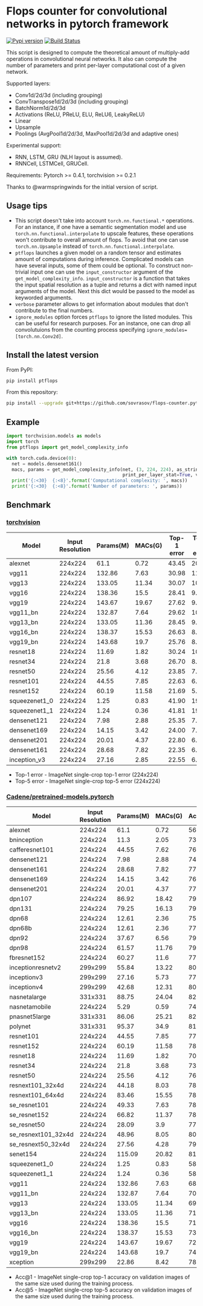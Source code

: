 # Flops counter for convolutional networks in pytorch framework
[![Pypi version](https://img.shields.io/pypi/v/ptflops.svg)](https://pypi.org/project/ptflops/)
[![Build Status](https://travis-ci.com/sovrasov/flops-counter.pytorch.svg?branch=master)](https://travis-ci.com/sovrasov/flops-counter.pytorch)

This script is designed to compute the theoretical amount of multiply-add operations
in convolutional neural networks. It also can compute the number of parameters and
print per-layer computational cost of a given network.

Supported layers:
- Conv1d/2d/3d (including grouping)
- ConvTranspose1d/2d/3d (including grouping)
- BatchNorm1d/2d/3d
- Activations (ReLU, PReLU, ELU, ReLU6, LeakyReLU)
- Linear
- Upsample
- Poolings (AvgPool1d/2d/3d, MaxPool1d/2d/3d and adaptive ones)

Experimental support:
- RNN, LSTM, GRU (NLH layout is assumed).
- RNNCell, LSTMCell, GRUCell.

Requirements: Pytorch >= 0.4.1, torchvision >= 0.2.1

Thanks to @warmspringwinds for the initial version of script.

## Usage tips

- This script doesn't take into account `torch.nn.functional.*` operations. For an instance, if one have a semantic segmentation model and use `torch.nn.functional.interpolate` to upscale features, these operations won't contribute to overall amount of flops. To avoid that one can use `torch.nn.Upsample` instead of `torch.nn.functional.interpolate`.
- `ptflops` launches a given model on a random tensor and estimates amount of computations during inference. Complicated models can have several inputs, some of them could be optional. To construct non-trivial input one can use the `input_constructor` argument of the `get_model_complexity_info`. `input_constructor` is a function that takes the input spatial resolution as a tuple and returns a dict with named input arguments of the model. Next this dict would be passed to the model as keyworded arguments.
- `verbose` parameter allows to get information about modules that don't contribute to the final numbers.
- `ignore_modules` option forces `ptflops` to ignore the listed modules. This can be useful
for research purposes. For an instance, one can drop all convolutuions from the counting process
specifying `ignore_modules=[torch.nn.Conv2d]`.

## Install the latest version
From PyPI:
```bash
pip install ptflops
```

From this repository:
```bash
pip install --upgrade git+https://github.com/sovrasov/flops-counter.pytorch.git
```

## Example
```python
import torchvision.models as models
import torch
from ptflops import get_model_complexity_info

with torch.cuda.device(0):
  net = models.densenet161()
  macs, params = get_model_complexity_info(net, (3, 224, 224), as_strings=True,
                                           print_per_layer_stat=True, verbose=True)
  print('{:<30}  {:<8}'.format('Computational complexity: ', macs))
  print('{:<30}  {:<8}'.format('Number of parameters: ', params))
```

## Benchmark

### [torchvision](https://pytorch.org/docs/1.0.0/torchvision/models.html)

Model         | Input Resolution | Params(M) | MACs(G) | Top-1 error | Top-5 error
---           |---               |---        |---      |---          |---
alexnet       |224x224           | 61.1      | 0.72    | 43.45       | 20.91
vgg11         |224x224           | 132.86    | 7.63    | 30.98       | 11.37
vgg13         |224x224           | 133.05    | 11.34   | 30.07       | 10.75
vgg16         |224x224           | 138.36    | 15.5    | 28.41       | 9.62
vgg19         |224x224           | 143.67    | 19.67   | 27.62       | 9.12
vgg11_bn      |224x224           | 132.87    | 7.64    | 29.62       | 10.19
vgg13_bn      |224x224           | 133.05    | 11.36   | 28.45       | 9.63
vgg16_bn      |224x224           | 138.37    | 15.53   | 26.63       | 8.50
vgg19_bn      |224x224           | 143.68    | 19.7    | 25.76       | 8.15
resnet18      |224x224           | 11.69     | 1.82    | 30.24       | 10.92
resnet34      |224x224           | 21.8      | 3.68    | 26.70       | 8.58
resnet50      |224x224           | 25.56     | 4.12    | 23.85       | 7.13
resnet101     |224x224           | 44.55     | 7.85    | 22.63       | 6.44
resnet152     |224x224           | 60.19     | 11.58   | 21.69       | 5.94
squeezenet1_0 |224x224           | 1.25      | 0.83    | 41.90       | 19.58
squeezenet1_1 |224x224           | 1.24      | 0.36    | 41.81       | 19.38
densenet121   |224x224           | 7.98      | 2.88    | 25.35       | 7.83
densenet169   |224x224           | 14.15     | 3.42    | 24.00       | 7.00
densenet201   |224x224           | 20.01     | 4.37    | 22.80       | 6.43
densenet161   |224x224           | 28.68     | 7.82    | 22.35       | 6.20
inception_v3  |224x224           | 27.16     | 2.85    | 22.55       | 6.44

* Top-1 error - ImageNet single-crop top-1 error (224x224)
* Top-5 error - ImageNet single-crop top-5 error (224x224)

### [Cadene/pretrained-models.pytorch](https://github.com/Cadene/pretrained-models.pytorch)

Model               | Input Resolution | Params(M) | MACs(G)     | Acc@1       | Acc@5
---                 |---               |---        |---          |---          |---
alexnet             | 224x224          | 61.1      | 0.72        | 56.432      | 79.194
bninception         | 224x224          | 11.3      | 2.05        | 73.524      | 91.562
cafferesnet101      | 224x224          | 44.55     | 7.62        | 76.2        | 92.766
densenet121         | 224x224          | 7.98      | 2.88        | 74.646      | 92.136
densenet161         | 224x224          | 28.68     | 7.82        | 77.56       | 93.798
densenet169         | 224x224          | 14.15     | 3.42        | 76.026      | 92.992
densenet201         | 224x224          | 20.01     | 4.37        | 77.152      | 93.548
dpn107              | 224x224          | 86.92     | 18.42       | 79.746      | 94.684
dpn131              | 224x224          | 79.25     | 16.13       | 79.432      | 94.574
dpn68               | 224x224          | 12.61     | 2.36        | 75.868      | 92.774
dpn68b              | 224x224          | 12.61     | 2.36        | 77.034      | 93.59
dpn92               | 224x224          | 37.67     | 6.56        | 79.4        | 94.62
dpn98               | 224x224          | 61.57     | 11.76       | 79.224      | 94.488
fbresnet152         | 224x224          | 60.27     | 11.6        | 77.386      | 93.594
inceptionresnetv2   | 299x299          | 55.84     | 13.22       | 80.17       | 95.234
inceptionv3         | 299x299          | 27.16     | 5.73        | 77.294      | 93.454
inceptionv4         | 299x299          | 42.68     | 12.31       | 80.062      | 94.926
nasnetalarge        | 331x331          | 88.75     | 24.04       | 82.566      | 96.086
nasnetamobile       | 224x224          | 5.29      | 0.59        | 74.08       | 91.74
pnasnet5large       | 331x331          | 86.06     | 25.21       | 82.736      | 95.992
polynet             | 331x331          | 95.37     | 34.9        | 81.002      | 95.624
resnet101           | 224x224          | 44.55     | 7.85        | 77.438      | 93.672
resnet152           | 224x224          | 60.19     | 11.58       | 78.428      | 94.11
resnet18            | 224x224          | 11.69     | 1.82        | 70.142      | 89.274
resnet34            | 224x224          | 21.8      | 3.68        | 73.554      | 91.456
resnet50            | 224x224          | 25.56     | 4.12        | 76.002      | 92.98
resnext101_32x4d    | 224x224          | 44.18     | 8.03        | 78.188      | 93.886
resnext101_64x4d    | 224x224          | 83.46     | 15.55       | 78.956      | 94.252
se_resnet101        | 224x224          | 49.33     | 7.63        | 78.396      | 94.258
se_resnet152        | 224x224          | 66.82     | 11.37       | 78.658      | 94.374
se_resnet50         | 224x224          | 28.09     | 3.9         | 77.636      | 93.752
se_resnext101_32x4d | 224x224          | 48.96     | 8.05        | 80.236      | 95.028
se_resnext50_32x4d  | 224x224          | 27.56     | 4.28        | 79.076      | 94.434
senet154            | 224x224          | 115.09    | 20.82       | 81.304      | 95.498
squeezenet1_0       | 224x224          | 1.25      | 0.83        | 58.108      | 80.428
squeezenet1_1       | 224x224          | 1.24      | 0.36        | 58.25       | 80.8
vgg11               | 224x224          | 132.86    | 7.63        | 68.97       | 88.746
vgg11_bn            | 224x224          | 132.87    | 7.64        | 70.452      | 89.818
vgg13               | 224x224          | 133.05    | 11.34       | 69.662      | 89.264
vgg13_bn            | 224x224          | 133.05    | 11.36       | 71.508      | 90.494
vgg16               | 224x224          | 138.36    | 15.5        | 71.636      | 90.354
vgg16_bn            | 224x224          | 138.37    | 15.53       | 73.518      | 91.608
vgg19               | 224x224          | 143.67    | 19.67       | 72.08       | 90.822
vgg19_bn            | 224x224          | 143.68    | 19.7        | 74.266      | 92.066
xception            | 299x299          | 22.86     | 8.42        | 78.888      | 94.292

* Acc@1 - ImageNet single-crop top-1 accuracy on validation images of the same size used during the training process.
* Acc@5 - ImageNet single-crop top-5 accuracy on validation images of the same size used during the training process.
